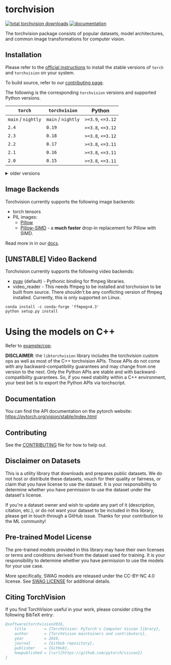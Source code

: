 # torchvision

[![total torchvision downloads](https://pepy.tech/badge/torchvision)](https://pepy.tech/project/torchvision)
[![documentation](https://img.shields.io/badge/dynamic/json.svg?label=docs&url=https%3A%2F%2Fpypi.org%2Fpypi%2Ftorchvision%2Fjson&query=%24.info.version&colorB=brightgreen&prefix=v)](https://pytorch.org/vision/stable/index.html)

The torchvision package consists of popular datasets, model architectures, and common image transformations for computer
vision.

## Installation

Please refer to the [official
instructions](https://pytorch.org/get-started/locally/) to install the stable
versions of `torch` and `torchvision` on your system.

To build source, refer to our [contributing
page](https://github.com/pytorch/vision/blob/main/CONTRIBUTING.md#development-installation).

The following is the corresponding `torchvision` versions and supported Python
versions.

| `torch`            | `torchvision`      | Python              |
| ------------------ | ------------------ | ------------------- |
| `main` / `nightly` | `main` / `nightly` | `>=3.9`, `<=3.12`   |
| `2.4`              | `0.19`             | `>=3.8`, `<=3.12`   |
| `2.3`              | `0.18`             | `>=3.8`, `<=3.12`   |
| `2.2`              | `0.17`             | `>=3.8`, `<=3.11`   |
| `2.1`              | `0.16`             | `>=3.8`, `<=3.11`   |
| `2.0`              | `0.15`             | `>=3.8`, `<=3.11`   |

<details>
    <summary>older versions</summary>

| `torch` | `torchvision`     | Python                    |
|---------|-------------------|---------------------------|
| `1.13`  | `0.14`            | `>=3.7.2`, `<=3.10`       |
| `1.12`  | `0.13`            | `>=3.7`, `<=3.10`         |
| `1.11`  | `0.12`            | `>=3.7`, `<=3.10`         |
| `1.10`  | `0.11`            | `>=3.6`, `<=3.9`          |
| `1.9`   | `0.10`            | `>=3.6`, `<=3.9`          |
| `1.8`   | `0.9`             | `>=3.6`, `<=3.9`          |
| `1.7`   | `0.8`             | `>=3.6`, `<=3.9`          |
| `1.6`   | `0.7`             | `>=3.6`, `<=3.8`          |
| `1.5`   | `0.6`             | `>=3.5`, `<=3.8`          |
| `1.4`   | `0.5`             | `==2.7`, `>=3.5`, `<=3.8` |
| `1.3`   | `0.4.2` / `0.4.3` | `==2.7`, `>=3.5`, `<=3.7` |
| `1.2`   | `0.4.1`           | `==2.7`, `>=3.5`, `<=3.7` |
| `1.1`   | `0.3`             | `==2.7`, `>=3.5`, `<=3.7` |
| `<=1.0` | `0.2`             | `==2.7`, `>=3.5`, `<=3.7` |

</details>

## Image Backends

Torchvision currently supports the following image backends:

- torch tensors
- PIL images:
    - [Pillow](https://python-pillow.org/)
    - [Pillow-SIMD](https://github.com/uploadcare/pillow-simd) - a **much faster** drop-in replacement for Pillow with SIMD.

Read more in in our [docs](https://pytorch.org/vision/stable/transforms.html).

## [UNSTABLE] Video Backend

Torchvision currently supports the following video backends:

- [pyav](https://github.com/PyAV-Org/PyAV) (default) - Pythonic binding for ffmpeg libraries.
- video_reader - This needs ffmpeg to be installed and torchvision to be built from source. There shouldn't be any
  conflicting version of ffmpeg installed. Currently, this is only supported on Linux.

```
conda install -c conda-forge 'ffmpeg<4.3'
python setup.py install
```

# Using the models on C++

Refer to [example/cpp](https://github.com/pytorch/vision/tree/main/examples/cpp).

**DISCLAIMER**: the `libtorchvision` library includes the torchvision
custom ops as well as most of the C++ torchvision APIs. Those APIs do not come
with any backward-compatibility guarantees and may change from one version to
the next. Only the Python APIs are stable and with backward-compatibility
guarantees. So, if you need stability within a C++ environment, your best bet is
to export the Python APIs via torchscript.

## Documentation

You can find the API documentation on the pytorch website: <https://pytorch.org/vision/stable/index.html>

## Contributing

See the [CONTRIBUTING](CONTRIBUTING.md) file for how to help out.

## Disclaimer on Datasets

This is a utility library that downloads and prepares public datasets. We do not host or distribute these datasets,
vouch for their quality or fairness, or claim that you have license to use the dataset. It is your responsibility to
determine whether you have permission to use the dataset under the dataset's license.

If you're a dataset owner and wish to update any part of it (description, citation, etc.), or do not want your dataset
to be included in this library, please get in touch through a GitHub issue. Thanks for your contribution to the ML
community!

## Pre-trained Model License

The pre-trained models provided in this library may have their own licenses or terms and conditions derived from the
dataset used for training. It is your responsibility to determine whether you have permission to use the models for your
use case.

More specifically, SWAG models are released under the CC-BY-NC 4.0 license. See
[SWAG LICENSE](https://github.com/facebookresearch/SWAG/blob/main/LICENSE) for additional details.

## Citing TorchVision

If you find TorchVision useful in your work, please consider citing the following BibTeX entry:

```bibtex
@software{torchvision2016,
    title        = {TorchVision: PyTorch's Computer Vision library},
    author       = {TorchVision maintainers and contributors},
    year         = 2016,
    journal      = {GitHub repository},
    publisher    = {GitHub},
    howpublished = {\url{https://github.com/pytorch/vision}}
}
```
